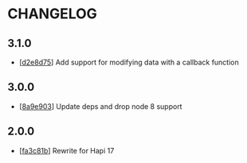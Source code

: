 # CHANGELOG

## 3.1.0

* [[d2e8d75](../../commit/d2e8d75)] Add support for modifying data with a callback function

## 3.0.0

* [[8a9e903](../../commit/8a9e903)] Update deps and drop node 8 support

## 2.0.0

* [[fa3c81b](../../commit/fa3c81b)] Rewrite for Hapi 17

